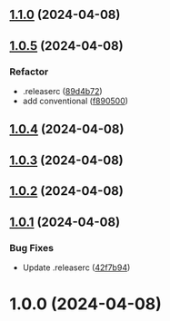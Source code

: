 ## [1.1.0](https://github.com/crimera/semantic-tests/compare/v1.0.5...v1.1.0) (2024-04-08)

## [1.0.5](https://github.com/crimera/semantic-tests/compare/v1.0.4...v1.0.5) (2024-04-08)


### Refactor

* .releaserc ([89d4b72](https://github.com/crimera/semantic-tests/commit/89d4b72c0120b8333f9d315d7c9b53f7844c705a))
* add conventional ([f890500](https://github.com/crimera/semantic-tests/commit/f89050049e75f73f901b17d090117cdf1e6a1f0d))

## [1.0.4](https://github.com/crimera/semantic-tests/compare/v1.0.3...v1.0.4) (2024-04-08)

## [1.0.3](https://github.com/crimera/semantic-tests/compare/v1.0.2...v1.0.3) (2024-04-08)

## [1.0.2](https://github.com/crimera/semantic-tests/compare/v1.0.1...v1.0.2) (2024-04-08)

## [1.0.1](https://github.com/crimera/semantic-tests/compare/v1.0.0...v1.0.1) (2024-04-08)


### Bug Fixes

* Update .releaserc ([42f7b94](https://github.com/crimera/semantic-tests/commit/42f7b9488851cb3e706517c96cc8a3788f721407))

# 1.0.0 (2024-04-08)
